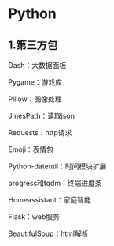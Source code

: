 # Python

## 1.第三方包

Dash：大数据面板 

Pygame：游戏库 

Pillow：图像处理 

JmesPath：读取json 

Requests：http请求

Emoji：表情包

Python-dateutil：时间模块扩展

progress和tqdm：终端进度条

Homeassistant：家庭智能

Flask：web服务

BeautifulSoup：html解析

